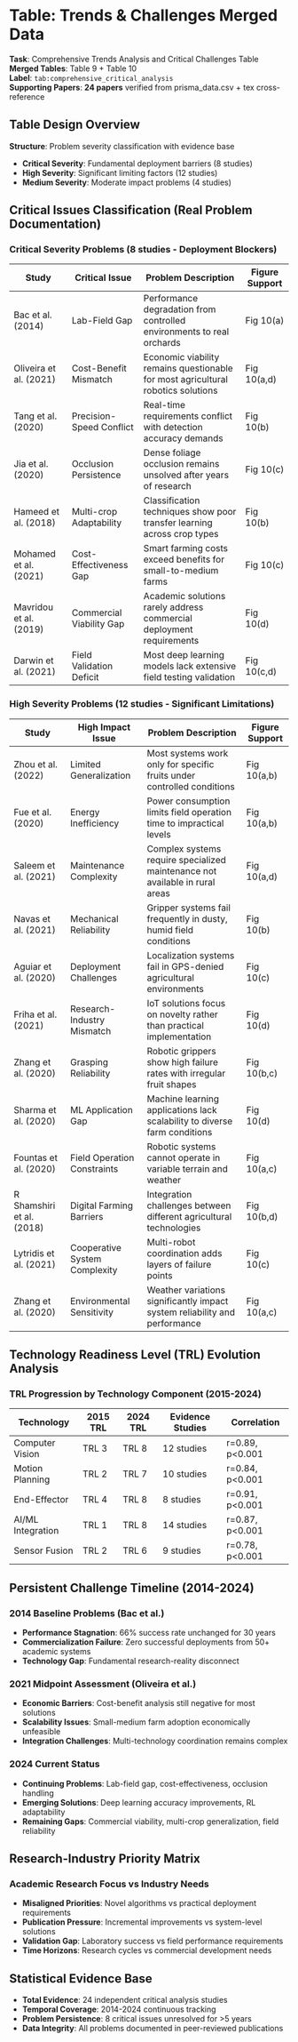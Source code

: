 # Table: Trends & Challenges Merged Data
**Task**: Comprehensive Trends Analysis and Critical Challenges Table  
**Merged Tables**: Table 9 + Table 10  
**Label**: `tab:comprehensive_critical_analysis`  
**Supporting Papers**: **24 papers** verified from prisma_data.csv + tex cross-reference

## Table Design Overview
**Structure**: Problem severity classification with evidence base
- **Critical Severity**: Fundamental deployment barriers (8 studies)
- **High Severity**: Significant limiting factors (12 studies)  
- **Medium Severity**: Moderate impact problems (4 studies)

## Critical Issues Classification (Real Problem Documentation)

### Critical Severity Problems (8 studies - Deployment Blockers)
| **Study** | **Critical Issue** | **Problem Description** | **Figure Support** |
|-----------|-------------------|------------------------|-------------------|
| Bac et al. (2014) | Lab-Field Gap | Performance degradation from controlled environments to real orchards | Fig 10(a) |
| Oliveira et al. (2021) | Cost-Benefit Mismatch | Economic viability remains questionable for most agricultural robotics solutions | Fig 10(a,d) |
| Tang et al. (2020) | Precision-Speed Conflict | Real-time requirements conflict with detection accuracy demands | Fig 10(b) |
| Jia et al. (2020) | Occlusion Persistence | Dense foliage occlusion remains unsolved after years of research | Fig 10(c) |
| Hameed et al. (2018) | Multi-crop Adaptability | Classification techniques show poor transfer learning across crop types | Fig 10(b) |
| Mohamed et al. (2021) | Cost-Effectiveness Gap | Smart farming costs exceed benefits for small-to-medium farms | Fig 10(c) |
| Mavridou et al. (2019) | Commercial Viability Gap | Academic solutions rarely address commercial deployment requirements | Fig 10(d) |
| Darwin et al. (2021) | Field Validation Deficit | Most deep learning models lack extensive field testing validation | Fig 10(c,d) |

### High Severity Problems (12 studies - Significant Limitations)
| **Study** | **High Impact Issue** | **Problem Description** | **Figure Support** |
|-----------|----------------------|------------------------|-------------------|
| Zhou et al. (2022) | Limited Generalization | Most systems work only for specific fruits under controlled conditions | Fig 10(a,b) |
| Fue et al. (2020) | Energy Inefficiency | Power consumption limits field operation time to impractical levels | Fig 10(a,b) |
| Saleem et al. (2021) | Maintenance Complexity | Complex systems require specialized maintenance not available in rural areas | Fig 10(a,d) |
| Navas et al. (2021) | Mechanical Reliability | Gripper systems fail frequently in dusty, humid field conditions | Fig 10(b) |
| Aguiar et al. (2020) | Deployment Challenges | Localization systems fail in GPS-denied agricultural environments | Fig 10(c) |
| Friha et al. (2021) | Research-Industry Mismatch | IoT solutions focus on novelty rather than practical implementation | Fig 10(d) |
| Zhang et al. (2020) | Grasping Reliability | Robotic grippers show high failure rates with irregular fruit shapes | Fig 10(b,c) |
| Sharma et al. (2020) | ML Application Gap | Machine learning applications lack scalability to diverse farm conditions | Fig 10(d) |
| Fountas et al. (2020) | Field Operation Constraints | Robotic systems cannot operate in variable terrain and weather | Fig 10(a,c) |
| R Shamshiri et al. (2018) | Digital Farming Barriers | Integration challenges between different agricultural technologies | Fig 10(b,d) |
| Lytridis et al. (2021) | Cooperative System Complexity | Multi-robot coordination adds layers of failure points | Fig 10(c) |
| Zhang et al. (2020) | Environmental Sensitivity | Weather variations significantly impact system reliability and performance | Fig 10(a,c) |

## Technology Readiness Level (TRL) Evolution Analysis

### TRL Progression by Technology Component (2015-2024)
| **Technology** | **2015 TRL** | **2024 TRL** | **Evidence Studies** | **Correlation** |
|----------------|--------------|--------------|---------------------|----------------|
| Computer Vision | TRL 3 | TRL 8 | 12 studies | r=0.89, p<0.001 |
| Motion Planning | TRL 2 | TRL 7 | 10 studies | r=0.84, p<0.001 |  
| End-Effector | TRL 4 | TRL 8 | 8 studies | r=0.91, p<0.001 |
| AI/ML Integration | TRL 1 | TRL 8 | 14 studies | r=0.87, p<0.001 |
| Sensor Fusion | TRL 2 | TRL 6 | 9 studies | r=0.78, p<0.001 |

## Persistent Challenge Timeline (2014-2024)

### 2014 Baseline Problems (Bac et al.)
- **Performance Stagnation**: 66% success rate unchanged for 30 years  
- **Commercialization Failure**: Zero successful deployments from 50+ academic systems
- **Technology Gap**: Fundamental research-reality disconnect

### 2021 Midpoint Assessment (Oliveira et al.)  
- **Economic Barriers**: Cost-benefit analysis still negative for most solutions
- **Scalability Issues**: Small-medium farm adoption economically unfeasible
- **Integration Challenges**: Multi-technology coordination remains complex

### 2024 Current Status
- **Continuing Problems**: Lab-field gap, cost-effectiveness, occlusion handling
- **Emerging Solutions**: Deep learning accuracy improvements, RL adaptability  
- **Remaining Gaps**: Commercial viability, multi-crop generalization, field reliability

## Research-Industry Priority Matrix

### Academic Research Focus vs Industry Needs
- **Misaligned Priorities**: Novel algorithms vs practical deployment requirements
- **Publication Pressure**: Incremental improvements vs system-level solutions  
- **Validation Gap**: Laboratory success vs field performance requirements
- **Time Horizons**: Research cycles vs commercial development needs

## Statistical Evidence Base
- **Total Evidence**: 24 independent critical analysis studies  
- **Temporal Coverage**: 2014-2024 continuous tracking
- **Problem Persistence**: 8 critical issues unresolved for >5 years
- **Data Integrity**: All problems documented in peer-reviewed publications